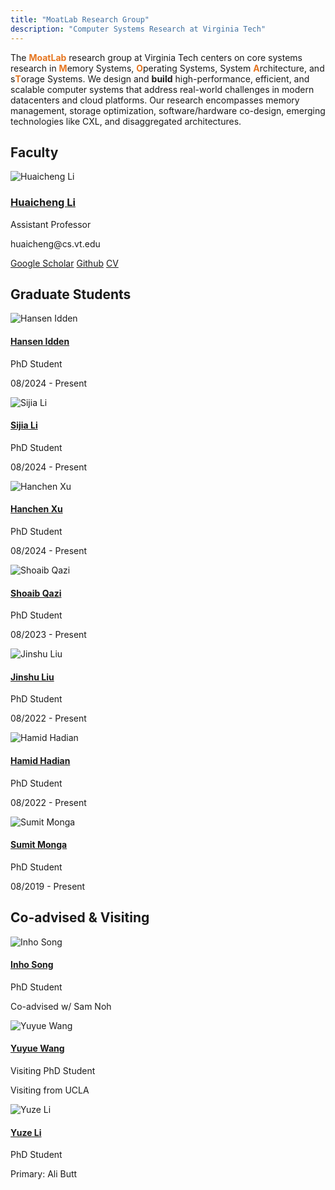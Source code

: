 ```yaml
---
title: "MoatLab Research Group"
description: "Computer Systems Research at Virginia Tech"
---
```




The <span style="color: #e5751f; font-weight: bold;">M</span><span style="color: #e5751f; font-weight: bold;">oat</span><span style="color: #e5751f; font-weight: bold;">Lab</span> research group at Virginia Tech centers on core systems research in <span style="color: #e5751f; font-weight: bold;">M</span>emory Systems, <span style="color: #e5751f; font-weight: bold;">O</span>perating Systems, System <span style="color: #e5751f; font-weight: bold;">A</span>rchitecture, and s<span style="color: #e5751f; font-weight: bold;">T</span>orage Systems. We design and <span style="font-weight: bold">build</span> high-performance, efficient, and scalable computer systems that address real-world challenges in modern datacenters and cloud platforms. Our research encompasses memory management, storage optimization, software/hardware co-design, emerging technologies like CXL, and disaggregated architectures.


## Faculty

<div class="people-section">
  <div class="person-card faculty">
    <div class="person-image">
      <img src="/moatlab-pics/huaicheng-vt.jpg" alt="Huaicheng Li">
    </div>
    <div class="person-info">
      <h3 class="person-name"><a href="https://huaicheng.github.io" target="_blank">Huaicheng Li</a></h3>
      <p class="person-title">Assistant Professor</p>
      <p class="person-email">huaicheng@cs.vt.edu</p>
      <div class="person-links">
        <a href="https://scholar.google.com/citations?user=PxZIxpkAAAAJ&hl=en&oi=ao" target="_blank">Google Scholar</a>
        <a href="https://github.com/moatlab" target="_blank">Github</a>
        <a href="https://huaicheng.github.io/cv.pdf" target="_blank">CV</a>
      </div>
    </div>
  </div>
</div>

## Graduate Students

<div class="people-grid vertical">
  <div class="person-card student vertical">
    <div class="person-image">
      <img src="/students/hansen-idden.jpg" alt="Hansen Idden">
    </div>
    <div class="person-info">
      <h4 class="person-name"><a href="https://hansenidden18.github.io/" target="_blank">Hansen Idden</a></h4>
      <p class="person-title">PhD Student</p>
      <p class="person-period">08/2024 - Present</p>
    </div>
  </div>

  <div class="person-card student vertical">
    <div class="person-image">
      <img src="/students/sijia-li.jpg" alt="Sijia Li">
    </div>
    <div class="person-info">
      <h4 class="person-name"><a href="https://sijia-li.github.io/" target="_blank">Sijia Li</a></h4>
      <p class="person-title">PhD Student</p>
      <p class="person-period">08/2024 - Present</p>
    </div>
  </div>

  <div class="person-card student vertical">
    <div class="person-image">
      <img src="/students/hanchen-xu.jpg" alt="Hanchen Xu">
    </div>
    <div class="person-info">
      <h4 class="person-name"><a href="https://hanry.me/" target="_blank">Hanchen Xu</a></h4>
      <p class="person-title">PhD Student</p>
      <p class="person-period">08/2024 - Present</p>
    </div>
  </div>

  <div class="person-card student vertical">
    <div class="person-image">
      <img src="/students/shoaib-qazi.jpg" alt="Shoaib Qazi">
    </div>
    <div class="person-info">
      <h4 class="person-name"><a href="https://shoaibcs.github.io/" target="_blank">Shoaib Qazi</a></h4>
      <p class="person-title">PhD Student</p>
      <p class="person-period">08/2023 - Present</p>
    </div>
  </div>

  <div class="person-card student vertical">
    <div class="person-image">
      <img src="/students/jinshu-liu.jpg" alt="Jinshu Liu">
    </div>
    <div class="person-info">
      <h4 class="person-name"><a href="https://people.cs.vt.edu/jinshu/" target="_blank">Jinshu Liu</a></h4>
      <p class="person-title">PhD Student</p>
      <p class="person-period">08/2022 - Present</p>
    </div>
  </div>

  <div class="person-card student vertical">
    <div class="person-image">
      <img src="/students/hamid-hadian.jpg" alt="Hamid Hadian">
    </div>
    <div class="person-info">
      <h4 class="person-name"><a href="https://hamidhadian.github.io/" target="_blank">Hamid Hadian</a></h4>
      <p class="person-title">PhD Student</p>
      <p class="person-period">08/2022 - Present</p>
    </div>
  </div>

  <div class="person-card student vertical">
    <div class="person-image">
      <img src="/students/sumit-monga.jpg" alt="Sumit Monga">
    </div>
    <div class="person-info">
      <h4 class="person-name"><a href="https://www.linkedin.com/in/sumit-kumar-monga-611a75101/" target="_blank">Sumit Monga</a></h4>
      <p class="person-title">PhD Student</p>
      <p class="person-period">08/2019 - Present</p>
    </div>
  </div>
</div>

## Co-advised & Visiting

<div class="people-grid vertical">
  <div class="person-card student vertical co-advised">
    <div class="person-image">
      <img src="/students/inho-song.jpg" alt="Inho Song">
    </div>
    <div class="person-info">
      <h4 class="person-name"><a href="https://inhoinno.github.io/cv/" target="_blank">Inho Song</a></h4>
      <p class="person-title">PhD Student</p>
      <p class="person-period">Co-advised w/ Sam Noh</p>
    </div>
  </div>

  <div class="person-card student vertical visiting">
    <div class="person-image">
      <img src="/students/yuyue-wang.jpg" alt="Yuyue Wang">
    </div>
    <div class="person-info">
      <h4 class="person-name"><a href="http://web.cs.ucla.edu/~yuyue/" target="_blank">Yuyue Wang</a></h4>
      <p class="person-title">Visiting PhD Student</p>
      <p class="person-period">Visiting from UCLA</p>
    </div>
  </div>

  <div class="person-card student vertical co-advised">
    <div class="person-image">
      <img src="/students/yuze-li.jpg" alt="Yuze Li">
    </div>
    <div class="person-info">
      <h4 class="person-name"><a href="https://people.cs.vt.edu/lyuze/" target="_blank">Yuze Li</a></h4>
      <p class="person-title">PhD Student</p>
      <p class="person-period">Primary: Ali Butt</p>
    </div>
  </div>
</div>
